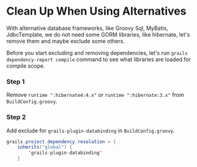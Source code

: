 # Clean Up When Using Alternatives

With alternative database frameworks, like Groovy Sql, MyBatis, JdbcTemplate, we do not need some GORM libraries, like hibernate, let's remove them and maybe exclude some others.

Before you start excluding and removing dependencies, let's run `grails dependency-report compile` command to see what libraries are loaded for compile scope.

### Step 1

Remove `runtime ":hibernate4:4.x"` or `runtime ":hibernate:3.x"` from `BuildConfig.groovy`.

### Step 2

Add exclude for `grails-plugin-databinding` in `BuildConfig.groovy`.

``` java
grails.project.dependency.resolution = {
    inherits("global") {
        'grails-plugin-databinding'
    }
```


